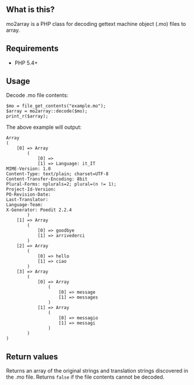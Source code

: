 ## What is this?

mo2array is a PHP class for decoding gettext machine object (.mo) files to array.

## Requirements

* PHP 5.4+

## Usage

Decode .mo file contents:

    $mo = file_get_contents("example.mo");
    $array = mo2array::decode($mo);
    print_r($array);

The above example will output:

    Array
    (
        [0] => Array
            (
                [0] => 
                [1] => Language: it_IT
    MIME-Version: 1.0
    Content-Type: text/plain; charset=UTF-8
    Content-Transfer-Encoding: 8bit
    Plural-Forms: nplurals=2; plural=(n != 1);
    Project-Id-Version: 
    PO-Revision-Date: 
    Last-Translator: 
    Language-Team: 
    X-Generator: Poedit 2.2.4
            )
        [1] => Array
            (
                [0] => goodbye
                [1] => arrivederci
            )
        [2] => Array
            (
                [0] => hello
                [1] => ciao
            )
        [3] => Array
            (
                [0] => Array
                    (
                        [0] => message
                        [1] => messages
                    )
                [1] => Array
                    (
                        [0] => messagio
                        [1] => messagi
                    )
            )
    )

## Return values

Returns an array of the original strings and translation strings discovered in the .mo file. Returns `false` if the file contents cannot be decoded.